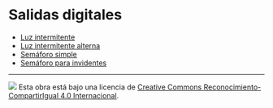 # Salidas digitales

* [Luz intermitente](Luz-intermitente/README.md)
* [Luz intermitente alterna](Luz-intermitente-alterna/README.md)
* [Semáforo simple](Semaforo-simple/README.md)
* [Semáforo para invidentes](Semaforo-para-invidentes/README.md)

---

<img src="http://i.creativecommons.org/l/by-sa/4.0/88x31.png" /> Esta obra está bajo una licencia de [Creative Commons Reconocimiento-CompartirIgual 4.0 Internacional](https://creativecommons.org/licenses/by-sa/4.0/deed.es_ES).